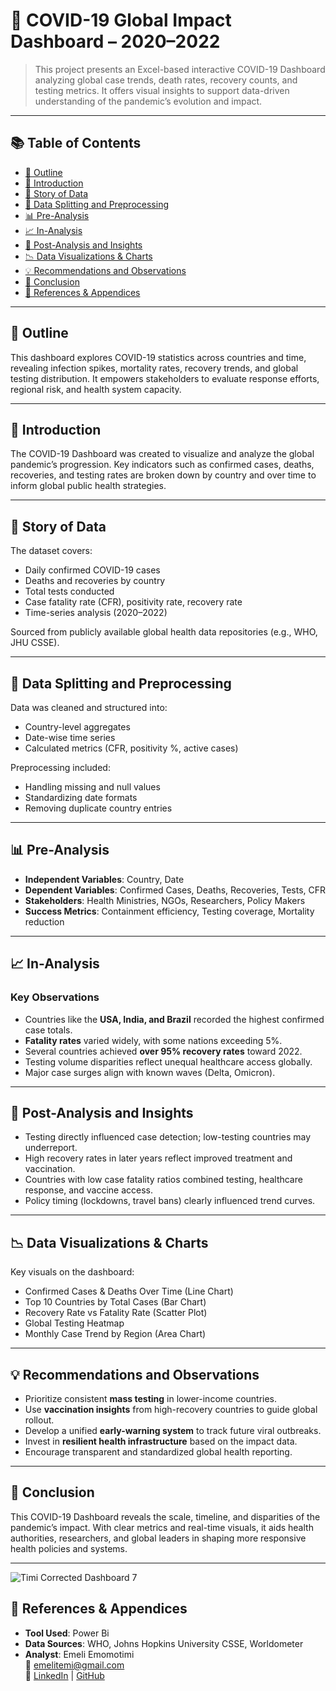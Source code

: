 
# 🦠 COVID-19 Global Impact Dashboard – 2020–2022

> This project presents an Excel-based interactive COVID-19 Dashboard analyzing global case trends, death rates, recovery counts, and testing metrics. It offers visual insights to support data-driven understanding of the pandemic’s evolution and impact.

---

## 📚 Table of Contents
- [📝 Outline](#-outline)
- [📖 Introduction](#-introduction)
- [📂 Story of Data](#-story-of-data)
- [🔀 Data Splitting and Preprocessing](#-data-splitting-and-preprocessing)
- [📊 Pre-Analysis](#-pre-analysis)
- [📈 In-Analysis](#-in-analysis)
- [🧠 Post-Analysis and Insights](#-post-analysis-and-insights)
- [📉 Data Visualizations & Charts](#-data-visualizations--charts)
- [💡 Recommendations and Observations](#-recommendations-and-observations)
- [🧾 Conclusion](#-conclusion)
- [📎 References & Appendices](#-references--appendices)

---

## 📝 Outline
This dashboard explores COVID-19 statistics across countries and time, revealing infection spikes, mortality rates, recovery trends, and global testing distribution. It empowers stakeholders to evaluate response efforts, regional risk, and health system capacity.

---

## 📖 Introduction
The COVID-19 Dashboard was created to visualize and analyze the global pandemic’s progression. Key indicators such as confirmed cases, deaths, recoveries, and testing rates are broken down by country and over time to inform global public health strategies.

---

## 📂 Story of Data
The dataset covers:
- Daily confirmed COVID-19 cases
- Deaths and recoveries by country
- Total tests conducted
- Case fatality rate (CFR), positivity rate, recovery rate
- Time-series analysis (2020–2022)

Sourced from publicly available global health data repositories (e.g., WHO, JHU CSSE).

---

## 🔀 Data Splitting and Preprocessing
Data was cleaned and structured into:
- Country-level aggregates
- Date-wise time series
- Calculated metrics (CFR, positivity %, active cases)
  
Preprocessing included:
- Handling missing and null values
- Standardizing date formats
- Removing duplicate country entries

---

## 📊 Pre-Analysis
- **Independent Variables**: Country, Date
- **Dependent Variables**: Confirmed Cases, Deaths, Recoveries, Tests, CFR
- **Stakeholders**: Health Ministries, NGOs, Researchers, Policy Makers
- **Success Metrics**: Containment efficiency, Testing coverage, Mortality reduction

---

## 📈 In-Analysis
### Key Observations
- Countries like the **USA, India, and Brazil** recorded the highest confirmed case totals.
- **Fatality rates** varied widely, with some nations exceeding 5%.
- Several countries achieved **over 95% recovery rates** toward 2022.
- Testing volume disparities reflect unequal healthcare access globally.
- Major case surges align with known waves (Delta, Omicron).

---

## 🧠 Post-Analysis and Insights
- Testing directly influenced case detection; low-testing countries may underreport.
- High recovery rates in later years reflect improved treatment and vaccination.
- Countries with low case fatality ratios combined testing, healthcare response, and vaccine access.
- Policy timing (lockdowns, travel bans) clearly influenced trend curves.

---

## 📉 Data Visualizations & Charts
Key visuals on the dashboard:
- Confirmed Cases & Deaths Over Time (Line Chart)
- Top 10 Countries by Total Cases (Bar Chart)
- Recovery Rate vs Fatality Rate (Scatter Plot)
- Global Testing Heatmap
- Monthly Case Trend by Region (Area Chart)

---

## 💡 Recommendations and Observations
- Prioritize consistent **mass testing** in lower-income countries.
- Use **vaccination insights** from high-recovery countries to guide global rollout.
- Develop a unified **early-warning system** to track future viral outbreaks.
- Invest in **resilient health infrastructure** based on the impact data.
- Encourage transparent and standardized global health reporting.

---

## 🧾 Conclusion
This COVID-19 Dashboard reveals the scale, timeline, and disparities of the pandemic’s impact. With clear metrics and real-time visuals, it aids health authorities, researchers, and global leaders in shaping more responsive health policies and systems.

---
![Timi Corrected Dashboard 7](https://github.com/user-attachments/assets/f4c330eb-ea75-4d3b-b58c-ea02606487d8)

## 📎 References & Appendices
- **Tool Used**: Power Bi
- **Data Sources**: WHO, Johns Hopkins University CSSE, Worldometer
- **Analyst**: Emeli Emomotimi  
📧 emelitemi@gmail.com  
🔗 [LinkedIn](https://www.linkedin.com/in/emelitemi) | [GitHub](https://github.com/EmeliTimi)
